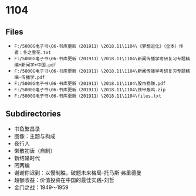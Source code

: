 # 1104

## Files

- `F:/5000G电子书\06-书库更新（201911）\2018.11\1104\《梦想进化》（全本）作者：冬之雪花.txt`
- `F:/5000G电子书\06-书库更新（201911）\2018.11\1104\新闻传播学考研复习专题精编+新闻学+中国.pdf`
- `F:/5000G电子书\06-书库更新（201911）\2018.11\1104\新闻传播学考研复习专题精编·传播学.pdf`
- `F:/5000G电子书\06-书库更新（201911）\2018.11\1104\股市稳赚.pdf`
- `F:/5000G电子书\06-书库更新（201911）\2018.11\1104\铁甲轰鸣.zip`
- `F:/5000G电子书\06-书库更新（201911）\2018.11\1104\files.txt`

## Subdirectories

- 书鱼繁昌录
- 图像：主题与构成
- 夜行人
- 懒散初唐（自制）
- 新结婚时代
- 罔两编
- 谢谢你迟到：以慢制胜，破题未来格局-托马斯·弗里德曼
- 超额收益：价值投资在中国的最佳实践-刘哲
- 金门之战：1949～1959

